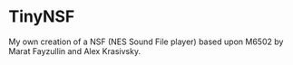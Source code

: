 TinyNSF
=======

My own creation of a NSF (NES Sound File player) based upon M6502 by Marat Fayzullin and Alex Krasivsky.
